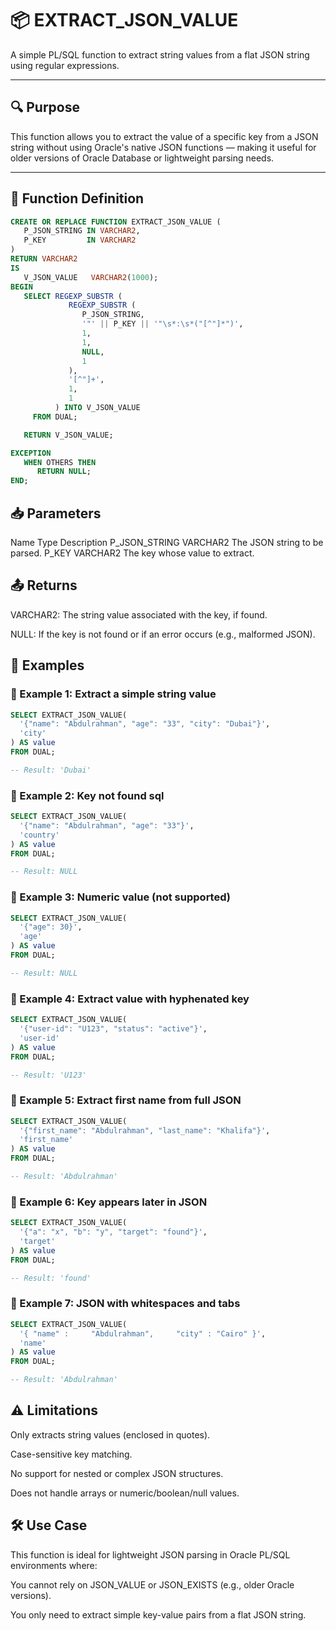 # 📦 EXTRACT_JSON_VALUE

A simple PL/SQL function to extract string values from a flat JSON string using regular expressions.

---

## 🔍 Purpose

This function allows you to extract the value of a specific key from a JSON string without using Oracle's native JSON functions — making it useful for older versions of Oracle Database or lightweight parsing needs.

---

## 🧠 Function Definition

```sql
CREATE OR REPLACE FUNCTION EXTRACT_JSON_VALUE (
   P_JSON_STRING IN VARCHAR2,
   P_KEY         IN VARCHAR2
)
RETURN VARCHAR2
IS
   V_JSON_VALUE   VARCHAR2(1000);
BEGIN
   SELECT REGEXP_SUBSTR (
             REGEXP_SUBSTR (
                P_JSON_STRING,
                '"' || P_KEY || '"\s*:\s*("[^"]*")',
                1,
                1,
                NULL,
                1
             ),
             '[^"]+',
             1,
             1
          ) INTO V_JSON_VALUE
     FROM DUAL;

   RETURN V_JSON_VALUE;

EXCEPTION
   WHEN OTHERS THEN
      RETURN NULL;
END;
```

## 📥 Parameters
Name	Type	Description
P_JSON_STRING	VARCHAR2	The JSON string to be parsed.
P_KEY	VARCHAR2	The key whose value to extract.

## 📤 Returns
VARCHAR2: The string value associated with the key, if found.

NULL: If the key is not found or if an error occurs (e.g., malformed JSON).


## 📘 Examples

### 🔹 Example 1: Extract a simple string value

```sql
SELECT EXTRACT_JSON_VALUE(
  '{"name": "Abdulrahman", "age": "33", "city": "Dubai"}',
  'city'
) AS value
FROM DUAL;

-- Result: 'Dubai'
```


### 🔹 Example 2: Key not found sql

```sql
SELECT EXTRACT_JSON_VALUE(
  '{"name": "Abdulrahman", "age": "33"}',
  'country'
) AS value
FROM DUAL;

-- Result: NULL
```


### 🔹 Example 3: Numeric value (not supported)

```sql
SELECT EXTRACT_JSON_VALUE(
  '{"age": 30}',
  'age'
) AS value
FROM DUAL;

-- Result: NULL
```



### 🔹 Example 4: Extract value with hyphenated key

```sql
SELECT EXTRACT_JSON_VALUE(
  '{"user-id": "U123", "status": "active"}',
  'user-id'
) AS value
FROM DUAL;

-- Result: 'U123'
```


### 🔹 Example 5:  Extract first name from full JSON

```sql
SELECT EXTRACT_JSON_VALUE(
  '{"first_name": "Abdulrahman", "last_name": "Khalifa"}',
  'first_name'
) AS value
FROM DUAL;

-- Result: 'Abdulrahman'
```


### 🔹 Example 6:   Key appears later in JSON

```sql
SELECT EXTRACT_JSON_VALUE(
  '{"a": "x", "b": "y", "target": "found"}',
  'target'
) AS value
FROM DUAL;

-- Result: 'found'
```


### 🔹 Example 7: JSON with whitespaces and tabs

```sql
SELECT EXTRACT_JSON_VALUE(
  '{ "name" :     "Abdulrahman",     "city" : "Cairo" }',
  'name'
) AS value
FROM DUAL;

-- Result: 'Abdulrahman'
```

## ⚠️ Limitations
Only extracts string values (enclosed in quotes).

Case-sensitive key matching.

No support for nested or complex JSON structures.

Does not handle arrays or numeric/boolean/null values.

## 🛠 Use Case
This function is ideal for lightweight JSON parsing in Oracle PL/SQL environments where:

You cannot rely on JSON_VALUE or JSON_EXISTS (e.g., older Oracle versions).

You only need to extract simple key-value pairs from a flat JSON string.
